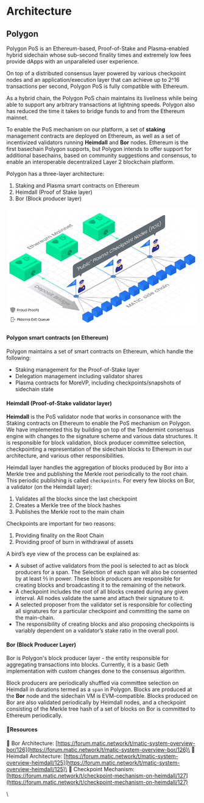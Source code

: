 # Architecture

## Polygon <a href="#polygon" id="polygon"></a>

Polygon PoS is an Ethereum-based, Proof-of-Stake and Plasma-enabled hybrid sidechain whose sub-second finality times and extremely low fees provide dApps with an unparalleled user experience.

On top of a distributed consensus layer powered by various checkpoint nodes and an application/execution layer that can achieve up to 2^16 transactions per second, Polygon PoS is fully compatible with Ethereum.

As a hybrid chain, the Polygon PoS chain maintains its liveliness while being able to support any arbitrary transactions at lightning speeds. Polygon also has reduced the time it takes to bridge funds to and from the Ethereum mainnet.

To enable the PoS mechanism on our platform, a set of **staking** management contracts are deployed on Ethereum, as well as a set of incentivized validators running **Heimdall** and **Bor** nodes. Ethereum is the first basechain Polygon supports, but Polygon intends to offer support for additional basechains, based on community suggestions and consensus, to enable an interoperable decentralized Layer 2 blockchain platform.

Polygon has a three-layer architecture:

1. Staking and Plasma smart contracts on Ethereum
2. Heimdall (Proof of Stake layer)
3. Bor (Block producer layer)

![](../.gitbook/assets/ma.png)

#### Polygon smart contracts (on Ethereum) <a href="#polygon-smart-contracts-on-ethereum" id="polygon-smart-contracts-on-ethereum"></a>

Polygon maintains a set of smart contracts on Ethereum, which handle the following:

* Staking management for the Proof-of-Stake layer
* Delegation management including validator shares
* Plasma contracts for MoreVP, including checkpoints/snapshots of sidechain state

#### Heimdall (Proof-of-Stake validator layer) <a href="#heimdall-proof-of-stake-validator-layer" id="heimdall-proof-of-stake-validator-layer"></a>

**Heimdall** is the PoS validator node that works in consonance with the Staking contracts on Ethereum to enable the PoS mechanism on Polygon. We have implemented this by building on top of the Tendermint consensus engine with changes to the signature scheme and various data structures. It is responsible for block validation, block producer committee selection, checkpointing a representation of the sidechain blocks to Ethereum in our architecture, and various other responsibilities.

Heimdall layer handles the aggregation of blocks produced by Bor into a Merkle tree and publishing the Merkle root periodically to the root chain. This periodic publishing is called `checkpoints`. For every few blocks on Bor, a validator (on the Heimdall layer):

1. Validates all the blocks since the last checkpoint
2. Creates a Merkle tree of the block hashes
3. Publishes the Merkle root to the main chain

Checkpoints are important for two reasons:

1. Providing finality on the Root Chain
2. Providing proof of burn in withdrawal of assets

A bird’s eye view of the process can be explained as:

* A subset of active validators from the pool is selected to act as block producers for a span. The Selection of each span will also be consented by at least ⅔ in power. These block producers are responsible for creating blocks and broadcasting it to the remaining of the network.
* A checkpoint includes the root of all blocks created during any given interval. All nodes validate the same and attach their signature to it.
* A selected proposer from the validator set is responsible for collecting all signatures for a particular checkpoint and committing the same on the main-chain.
* The responsibility of creating blocks and also proposing checkpoints is variably dependent on a validator’s stake ratio in the overall pool.

#### Bor (Block Producer Layer) <a href="#bor-block-producer-layer" id="bor-block-producer-layer"></a>

Bor is Polygon's block producer layer - the entity responsible for aggregating transactions into blocks. Currently, it is a basic Geth implementation with custom changes done to the consensus algorithm.

Block producers are periodically shuffled via committee selection on Heimdall in durations termed as a `span` in Polygon. Blocks are produced at the **Bor** node and the sidechain VM is EVM-compatible. Blocks produced on Bor are also validated periodically by Heimdall nodes, and a checkpoint consisting of the Merkle tree hash of a set of blocks on Bor is committed to Ethereum periodically.

#### **📜Resources** <a href="#resources" id="resources"></a>

📎 Bor Architecture: [https://forum.matic.network/t/matic-system-overview-bor/126](https://forum.matic.network/t/matic-system-overview-bor/126)\
📎 Heimdall Architecture: [https://forum.matic.network/t/matic-system-overview-heimdall/125](https://forum.matic.network/t/matic-system-overview-heimdall/125)\
📎 Checkpoint Mechanism: [https://forum.matic.network/t/checkpoint-mechanism-on-heimdall/127](https://forum.matic.network/t/checkpoint-mechanism-on-heimdall/127)

\
